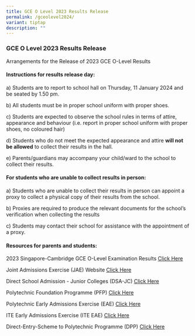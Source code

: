 ```yaml
---
title: GCE O Level 2023 Results Release
permalink: /gceolevel2024/
variant: tiptap
description: ""
---
```

<h3><strong>GCE O Level 2023 Results Release</strong></h3><p>Arrangements for the Release of 2023 GCE O-Level Results</p><h4><strong>Instructions for results release day:</strong></h4><p>a) Students are to report to school hall on Thursday, 11 January 2024 and be seated by 1.50 pm.</p><p>b) All students must be in proper school uniform with proper shoes.</p><p>c) Students are expected to observe the school rules in terms of attire, appearance and behaviour (i.e. report in proper school uniform with proper shoes, no coloured hair)</p><p>d) Students who do not meet the expected appearance and attire <strong>will not be allowed</strong> to collect their results in the hall.</p><p>e) Parents/guardians may accompany your child/ward to the school to collect their results.</p><h4><strong>For students who are unable to collect results in person:</strong></h4><p>a) Students who are unable to collect their results in person can appoint a proxy to collect a physical copy of their results from the school.</p><p>b) Proxies are required to produce the relevant documents for the school’s verification when collecting the results</p><p>c) Students may contact their school for assistance with the appointment of a proxy.</p><h4><strong>Resources for parents and students:</strong></h4><p>2023 Singapore-Cambridge GCE O-Level Examination Results  <a href="https://www.moe.gov.sg/news/press-releases/20240104-release-of-2023-singapore-cambridge-gce-o-level-examination-results-and-2024-joint-admissions-exercise" rel="noopener noreferrer nofollow" target="_blank">Click Here</a></p><p></p><p>Joint Admissions Exercise (JAE) Website <a href="www.moe.gov.sg/jae" rel="noopener noreferrer nofollow" target="_blank">Click Here</a></p><p></p><p>Direct School Admission - Junior Colleges (DSA-JC) <a href="www.moe.gov.sg/dsa-jc" rel="noopener noreferrer nofollow" target="_blank">Click Here</a></p><p></p><p>Polytechnic Foundation Programme (PFP) <a href="https://pfp.polytechnic.edu.sg/PFP/index.html" rel="noopener noreferrer nofollow" target="_blank">Click Here</a><br></p><p>Polytechnic Early Admissions Exercise (EAE) <a href="https://eae.polytechnic.edu.sg" rel="noopener noreferrer nofollow" target="_blank">Click Here</a></p><p></p><p>ITE Early Admissions Exercise (ITE EAE) <a href="https://www.ite.edu.sg/admissions/full-time-courses/early-admissions-exercise" rel="noopener noreferrer nofollow" target="_blank">Click Here</a></p><p></p><p>Direct-Entry-Scheme to Polytechnic Programme (DPP) <a href="https://www.ite.edu.sg/apply-for-ite-courses" rel="noopener noreferrer nofollow" target="_blank">Click Here</a></p>